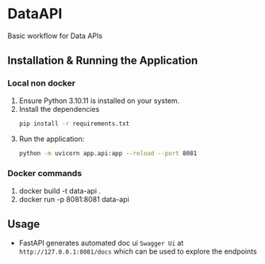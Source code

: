 # DataAPI
Basic workflow for Data APIs


## Installation & Running the Application

### Local non docker
1. Ensure Python 3.10.11 is installed on your system. 
2. Install the dependencies
   ```bash
   pip install -r requirements.txt
   ```
3. Run the application:
   ```bash
   python -m uvicorn app.api:app --reload --port 8081
   ```

### Docker commands
1. docker build -t data-api .
2. docker run -p 8081:8081 data-api

## Usage

- FastAPI generates automated doc ui `Swagger Ui` at `http://127.0.0.1:8081/docs` which can be used to explore the endpoints